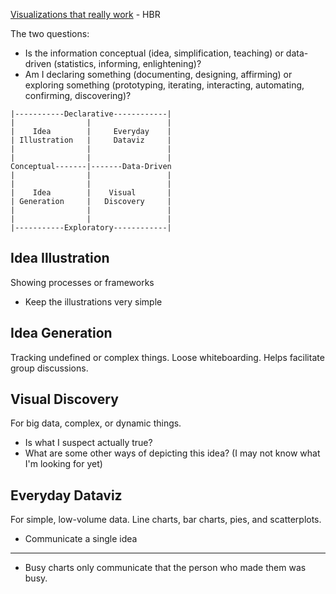 [Visualizations that really work](https://hbr.org/2016/06/visualizations-that-really-work) - HBR

The two questions:

* Is the information conceptual (idea, simplification, teaching) or data-driven (statistics, informing, enlightening)?
* Am I declaring something (documenting, designing, affirming) or exploring something (prototyping, iterating, interacting, automating, confirming, discovering)?

```
|-----------Declarative------------|
|                |                 |
|    Idea        |     Everyday    |
| Illustration   |     Dataviz     |
|                |                 |
|                |                 |
Conceptual-------|-------Data-Driven
|                |                 |
|                |                 |
|    Idea        |    Visual       |
| Generation     |   Discovery     |
|                |                 |
|                |                 |
|-----------Exploratory------------|
```

## Idea Illustration

Showing processes or frameworks

* Keep the illustrations very simple

## Idea Generation

Tracking undefined or complex things. Loose whiteboarding. Helps facilitate group discussions.

## Visual Discovery

For big data, complex, or dynamic things.

* Is what I suspect actually true?
* What are some other ways of depicting this idea? (I may not know what I'm looking for yet)

## Everyday Dataviz

For simple, low-volume data. Line charts, bar charts, pies, and scatterplots.

* Communicate a single idea

---

* Busy charts only communicate that the person who made them was busy.
